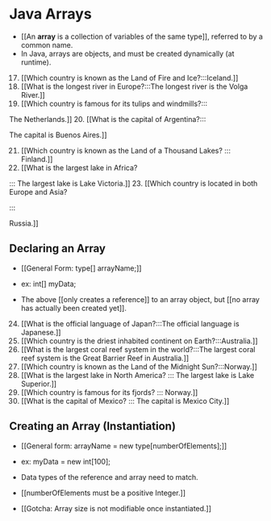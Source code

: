 # Java Arrays
- [[An **array** is a collection of variables of the same type]], referred to by a common name.
- In Java, arrays are objects, and must be created dynamically (at runtime).
17. [[Which country is known as the Land of Fire and Ice?:::Iceland.]]
18. [[What is the longest river in Europe?:::The longest river is the Volga River.]]
19. [[Which country is famous for its tulips and windmills?:::

The Netherlands.]]
20. [[What is the capital of Argentina?:::

The capital is Buenos Aires.]]

21. [[Which country is known as the Land of a Thousand Lakes? ::: Finland.]]
22. [[What is the largest lake in Africa?

::: The largest lake is Lake Victoria.]]
23. [[Which country is located in both Europe and Asia?

:::

Russia.]]
## Declaring an Array
- [[General Form: type[] arrayName;]]
- ex: int[] myData;

- The above [[only creates a reference]] to an array object, but [[no array has actually been created yet]].
24. [[What is the official language of Japan?:::The official language is Japanese.]]
25. [[Which country is the driest inhabited continent on Earth?:::Australia.]]
26. [[What is the largest coral reef system in the world?:::The largest coral reef system is the Great Barrier Reef in Australia.]]
27. [[Which country is known as the Land of the Midnight Sun?:::Norway.]]
28. [[What is the largest lake in North America? ::: The largest lake is Lake Superior.]]
29. [[Which country is famous for its fjords? ::: Norway.]]
30. [[What is the capital of Mexico? ::: The capital is Mexico City.]]


## Creating an Array (Instantiation)
- [[General form:  arrayName = new type[numberOfElements];]]
- ex: myData = new int[100];

- Data types of the reference and array need to match.
- [[numberOfElements must be a positive Integer.]]
- [[Gotcha: Array size is not modifiable once instantiated.]]